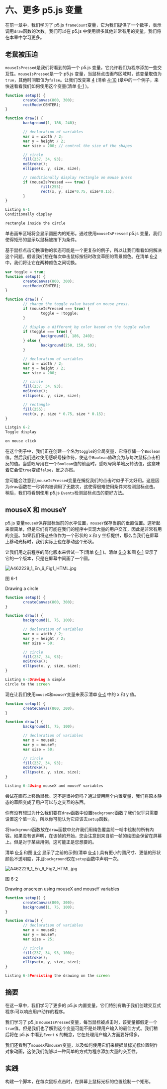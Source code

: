 # 六、更多 p5.js 变量

在前一章中，我们学习了 p5.js `frameCount`变量，它为我们提供了一个数字，表示调用`draw`函数的次数。我们可以在 p5.js 中使用很多其他非常有用的变量。我们将在本章中学习更多。

## 老鼠被压迫

`mouseIsPressed`是我们将看到的第一个 p5.js 变量，它允许我们为程序添加一些交互性。`mouseIsPressed`是一个 p5.js 变量，当鼠标点击画布区域时，该变量取值为`true`，其他时间取值为`false`。让我们改变第 [4](04.html) (清单 [4-10](04.html#Par46) )章中的一个例子，来快速看看我们如何使用这个变量(清单 [6-1](#Par3) )。

```js
function setup() {
        createCanvas(800, 300);
        rectMode(CENTER);
}

function draw() {
        background(1, 186, 240);

        // declaration of variables
        var x = width / 2;
        var y = height / 2;
        var size = 200; // control the size of the shapes

        // circle
        fill(237, 34, 93);
        noStroke();
        ellipse(x, y, size, size);

        // conditionally display rectangle on mouse press
        if (mouseIsPressed === true) {
                fill(255);
                rect(x, y, size*0.75, size*0.15);
        }
}

Listing 6-1
Conditionally display

rectangle inside the circle

```

单击画布区域将会显示圆圈内的矩形。通过使用`mouseIsPressed` p5.js 变量，我们使得矩形的显示以鼠标被按下为条件。

基于鼠标点击切换事物的状态可能是一个更复杂的例子，所以让我们看看如何解决这个问题。假设我们想在每次单击鼠标按钮时改变草图的背景颜色。在清单 [6-2](#Par6) 中，我们将让它在两种颜色之间切换。

```js
var toggle = true;
function setup() {
        createCanvas(800, 300);
        rectMode(CENTER);
}

function draw() {
        // change the toggle value based on mouse press.
        if (mouseIsPressed === true) {
                toggle = !toggle;
        }

        // display a different bg color based on the toggle value
        if (toggle === true) {
                background(1, 186, 240);
        } else {
                background(250, 150, 50);
        }

        // declaration of variables
        var x = width / 2;
        var y = height / 2;
        var size = 200;

        // circle
        fill(237, 34, 93);
        noStroke();
        ellipse(x, y, size, size);

        // rectangle
        fill(255);
        rect(x, y, size * 0.75, size * 0.15);
}

Listgin 6-2
Toggle display

on mouse click

```

在这个例子中，我们正在创建一个名为`toggle`的全局变量，它将存储一个`Boolean`值。然后我们通过使用感叹号操作符，使这个`Boolean`值改变为与每次鼠标点击相反的值。当感叹号用在一个`Boolean`值的前面时，感叹号简单地反转该值，这意味着它会使`true`变成`false`，反之亦然。

您可能会注意到,`mouseIsPressed`变量在捕捉我们的点击时似乎不太好用。这是因为`draw`函数在一秒钟内被调用了无数次，这使得很难使用条件来检测鼠标点击。稍后，我们将看到使用 p5.js `Events`检测鼠标点击的更好方法。

## mouseX 和 mouseY

p5.js 变量`mouseX`保存鼠标当前的水平位置，`mouseY`保存当前的垂直位置。这听起来很简单，但是它们有可能在我们的程序中实现大量的用户交互，因此是非常有用的变量。如果我们将这些值作为一个形状的 x 和 y 坐标提供，那么当我们在屏幕上移动光标时，我们实际上也在移动这个形状。

让我们用之前程序的简化版本来尝试一下(清单 [6-1](#Par3) )。清单 [6-3](#Par11) 和图 [6-1](#Fig1) 显示了它的一个版本，只是在屏幕中间画了一个圆。

![A462229_1_En_6_Fig1_HTML.jpg](img/A462229_1_En_6_Fig1_HTML.jpg)

图 6-1

Drawing a circle

```js
function setup() {
        createCanvas(800, 300);
}

function draw() {
        background(1, 75, 100);

        // declaration of variables
        var x = width / 2;
        var y = height / 2;
        var size = 50;

        // circle
        fill(237, 34, 93);
        noStroke();
        ellipse(x, y, size, size);
}

Listing 6-3Drawing a simple
circle to the screen

```

现在让我们使用`mouseX`和`mouseY`变量来表示清单 [6-4](#Par13) 中的 x 和 y 值。

```js
function setup() {
        createCanvas(800, 300);
}

function draw() {
        background(1, 75, 100);

        // declaration of variables
        var x = mouseX;
        var y = mouseY;
        var size = 50;

        // circle
        fill(237, 34, 93);
        noStroke();
        ellipse(x, y, size, size);
}

Listing 6-4Using mouseX and mouseY variables

```

尝试在画布上移动鼠标。这不是很神奇吗？通过使用两个内置变量，我们将原本静态的草图变成了用户可以与之交互的东西。

你有没有想过为什么我们要在`draw`函数中设置`background`函数？我们似乎只需要设置这个值一次，所以你可能认为它应该去`setup`函数。

将`background`函数放在`draw`函数中允许我们用纯色覆盖前一帧中绘制的所有内容。如果没有该声明，在该帧的开始，您会注意到来自前一帧的绘图会保留在屏幕上。但是对于某些用例，这可能正是您想要的。

清单 [6-5](#Par18) 和图 [6-2](#Fig2) 显示了之前的示例(清单 [6-4](#Par13) ),具有更小的圆尺寸、更低的形状颜色不透明度，并且`background`仅在`setup`函数中声明一次。

![A462229_1_En_6_Fig2_HTML.jpg](img/A462229_1_En_6_Fig2_HTML.jpg)

图 6-2

Drawing onscreen using mouseX and mouseY variables

```js
function setup() {
        createCanvas(800, 300);
        background(1, 75, 100);
}

function draw() {
        // declaration of variables
        var x = mouseX;
        var y = mouseY;
        var size = 25;

        // circle
        fill(237, 34, 93, 100);
        noStroke();
        ellipse(x, y, size, size);
}

Listing 6-5Persisting the drawing on the screen

```

## 摘要

在这一章中，我们学习了更多的 p5.js 内置变量，它们特别有助于我们创建交互式程序:可以响应用户动作的程序。

我们学习了 p5.js `mouseIsPressed`变量，每当鼠标被点击时，该变量都假定一个`true`值。但是我们也了解到这个变量可能不是处理用户输入的最佳方式。我们稍后将在 p5.js 中看到`Event` s 的概念，它在处理用户输入方面要好得多。

我们还看到了`mouseX`和`mouseY`变量，以及如何使用它们来根据鼠标光标位置制作对象动画，这使我们能够以一种简单的方式为程序添加大量的交互性。

## 实践

构建一个脚本，在每次鼠标点击时，在屏幕上鼠标光标的位置绘制一个矩形。